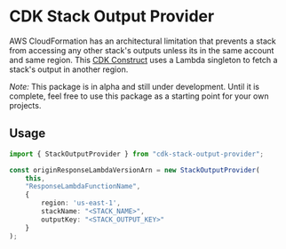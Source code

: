 # CDK Stack Output Provider
AWS CloudFormation has an architectural limitation that prevents a stack from accessing any other stack's outputs unless its in the same account and same region. This [CDK Construct](https://docs.aws.amazon.com/cdk/latest/guide/constructs.html) uses a Lambda singleton to fetch a stack's output in another region.

*Note:* This package is in alpha and still under development. Until it is complete, feel free to use this package as a starting point for your own projects.

## Usage
```ts
import { StackOutputProvider } from "cdk-stack-output-provider";

const originResponseLambdaVersionArn = new StackOutputProvider(
    this,
    "ResponseLambdaFunctionName",
    {
        region: 'us-east-1',
        stackName: "<STACK_NAME>",
        outputKey: "<STACK_OUTPUT_KEY>"
    }
);
```